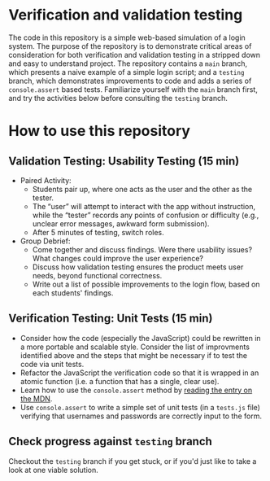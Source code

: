 # Verification and validation testing
The code in this repository is a simple web-based simulation of a login system. The purpose of the repository is to demonstrate critical areas of consideration for both verification and validation testing in a stripped down and easy to understand project. The repository contains a `main` branch, which presents a naive example of  a simple login script; and a `testing` branch, which demonstrates improvements to code and adds a series of `console.assert` based tests. Familiarize yourself with the `main` branch first, and try the activities below before consulting the `testing` branch.

# How to use this repository

## Validation Testing: Usability Testing (15 min)
- Paired Activity:
    - Students pair up, where one acts as the user and the other as the tester.
    - The “user” will attempt to interact with the app without instruction, while the “tester” records any points of confusion or difficulty (e.g., unclear error messages, awkward form submission).
    - After 5 minutes of testing, switch roles.
- Group Debrief:
    - Come together and discuss findings. Were there usability issues? What changes could improve the user experience?
    - Discuss how validation testing ensures the product meets user needs, beyond functional correctness.
    - Write out a list of possible improvements to the login flow, based on each students' findings.

## Verification Testing: Unit Tests (15 min)
- Consider how the code (especially the JavaScript) could be rewritten in a more portable and scalable style. Consider the list of improvments identified above and the steps that might be necessary if to test the code via unit tests.
- Refactor the JavaScript the verification code so that it is wrapped in an atomic function (i.e. a function that has a single, clear use).
- Learn how to use the `console.assert` method by [reading the entry on the MDN](https://developer.mozilla.org/en-US/docs/Web/API/console/assert_static).
- Use `console.assert` to write a simple set of unit tests (in a `tests.js` file) verifying that usernames and passwords are correctly input to the form.

## Check progress against `testing` branch 
Checkout the `testing` branch if you get stuck, or if you'd just like to take a look at one viable solution.


